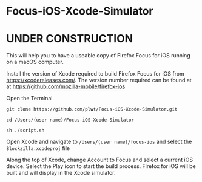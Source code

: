 # Focus-iOS-Xcode-Simulator

# UNDER CONSTRUCTION

This will help you to have a useable copy of Firefox Focus for iOS running on a macOS computer.

Install the version of Xcode required to build Firefox Focus for iOS from https://xcodereleases.com/.  The version number required can be found at at https://github.com/mozilla-mobile/firefox-ios

Open the Terminal

```git clone https://github.com/plwt/Focus-iOS-Xcode-Simulator.git```

```cd /Users/(user name)/Focus-iOS-Xcode-Simulator```

```sh ./script.sh```

Open Xcode and navigate to ```/Users/(user name)/focus-ios``` and select the ```Blockzilla.xcodeproj``` file

Along the top of Xcode, change Account to Focus and select a current iOS device.  Select the Play icon to start the build process.  Firefox for iOS will be built and will display in the Xcode simulator.
